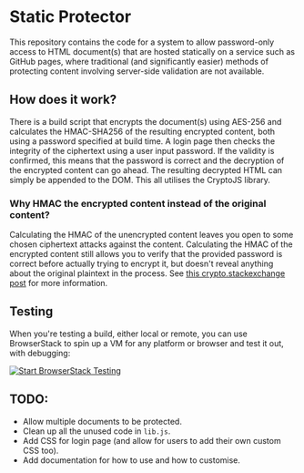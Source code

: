 # Static Protector

This repository contains the code for a system to allow password-only access to HTML document(s) that are hosted statically on a service such as GitHub pages, where traditional (and significantly easier) methods of protecting content involving server-side validation are not available.

## How does it work?

There is a build script that encrypts the document(s) using AES-256 and calculates the HMAC-SHA256 of the resulting encrypted content, both using a password specified at build time. A login page then checks the integrity of the ciphertext using a user input password. If the validity is confirmed, this means that the password is correct and the decryption of the encrypted content can go ahead. The resulting decrypted HTML can simply be appended to the DOM. This all utilises the CryptoJS library.

### Why HMAC the encrypted content instead of the original content?

Calculating the HMAC of the unencrypted content leaves you open to some chosen ciphertext attacks against the content. Calculating the HMAC of the encrypted content still allows you to verify that the provided password is correct before actually trying to encrypt it, but doesn't reveal anything about the original plaintext in the process. See [this crypto.stackexchange post](http://crypto.stackexchange.com/a/205) for more information.

## Testing

When you're testing a build, either local or remote, you can use BrowserStack to spin up a VM for any platform or browser and test it out, with debugging:

[![Start BrowserStack Testing](https://digitalscientists.com/system/images/1448/original/logo-browserstack.png "Start BrowserStack Testing")](https://www.browserstack.com/start)

## TODO:

* Allow multiple documents to be protected.
* Clean up all the unused code in `lib.js`.
* Add CSS for login page (and allow for users to add their own custom CSS too).
* Add documentation for how to use and how to customise.
